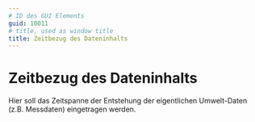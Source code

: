 ```yaml
---
# ID des GUI Elements
guid: 10011
# title, used as window title
title: Zeitbezug des Dateninhalts
---
```


# Zeitbezug des Dateninhalts

Hier soll das Zeitspanne der Entstehung der eigentlichen Umwelt-Daten (z.B. Messdaten) eingetragen werden.

